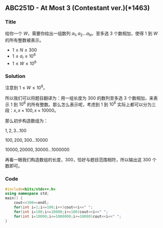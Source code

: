 ## ABC251D - At Most 3 (Contestant ver.)(*1463)

### Title
给你一个 $W$，需要你给出一组数列 $a_1,a_2...a_N$，至多选 $3$ 个数相加，使得 $1$ 到 $W$ 的所有整数被表示。

+ $1\le N \le 300$
+ $1\le a_i \le 10^6$
+ $1\le W \le 10^6$
### Solution
注意到 $1\le W \le 10^6$。

所以我们可以将题目翻译为：用一组长度为 $300$ 的数列至多选 $3$ 个数相加，来表示 $1$ 到 $10^6$ 的所有整数。那么怎么表示呢，考虑到 $1$ 到 $10^6$ 实际上都可以分为三段：$x,x\times 100,x\times10000$。 

那么初步构造数组为：

$1,2,3...100$

$100,200,300...10000$

$10000,20000,30000...1000000$

再看一眼我们构造数组的长度，$300$，恰好与题目范围相符，所以输出这 $300$ 个数即可。
### Code
```cpp
#include<bits/stdc++.h>
using namespace std;
main() {
	cout<<300<<endl;
	for(int i=1;i<=100;i++)cout<<i<<" ";
	for(int i=100;i<=10000;i+=100)cout<<i<<" ";
	for(int i=10000;i<=1000000;i+=10000)cout<<i<<" ";
}
```